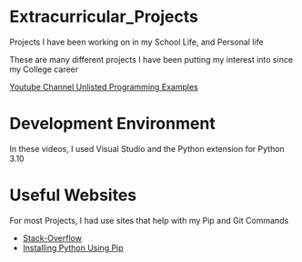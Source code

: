 # Extracurricular_Projects
Projects I have been working on in my School Life, and Personal life

These are many different projects I have been putting my interest into since my College career

[Youtube Channel Unlisted Programming Examples](https://www.youtube.com/watch?v=EMN48dgFtFA&list=PLl-D8-Gpnrjmm8GGiRYx9INEtXfIEvvGx)

# Development Environment

In these videos, I used Visual Studio and the Python extension for Python 3.10

# Useful Websites

For most Projects, I had use sites that help with my Pip and Git Commands
* [Stack-Overflow](https://stackoverflow.com/questions/47071256/how-to-update-upgrade-a-package-using-pip)
* [Installing Python Using Pip](https://monovm.com/blog/how-to-upgrade-pip-package/)
